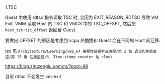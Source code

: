 
1.TSC

Guest 中使用 rdtsc 指令读取 TSC 时, 会因为 EXIT_REASON_RDTSC 导致 VM Exit. VMM 读取 Host 的 TSC 和 VMCS 中的 TSC_OFFSET, 然后把 `host_tst+tsc_offset` 返回给 Guest.

要做出 OFFSET 的原因是考虑到 vcpu 热插拔和 Guest 会在不同的 Host 间迁移.

tsc 见 `Architecture/Learning/x86_64 编程体系探索及编程/第 3 篇 调试和性能监控/第 15 章 性能监控/6. Time-stamp counter 与 clock`

https://blog.zhuzengju.com/m/?post=98

目前 rdtsc 不会发生 vm-exit

